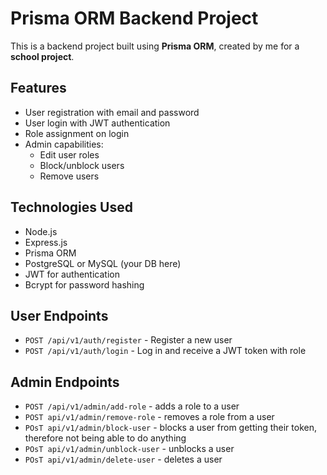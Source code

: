 # Prisma ORM Backend Project

This is a backend project built using **Prisma ORM**, created by me for a **school project**.

## Features

- User registration with email and password
- User login with JWT authentication
- Role assignment on login
- Admin capabilities:
  - Edit user roles
  - Block/unblock users
  - Remove users

## Technologies Used

- Node.js
- Express.js
- Prisma ORM
- PostgreSQL or MySQL (your DB here)
- JWT for authentication
- Bcrypt for password hashing

## User Endpoints

- `POST /api/v1/auth/register` - Register a new user
- `POST /api/v1/auth/login` - Log in and receive a JWT token with role
## Admin Endpoints
- `POST /api/v1/admin/add-role` - adds a role to a user
- `POST api/v1/admin/remove-role` - removes a role from a user
- `POsT api/v1/admin/block-user` - blocks a user from getting their token, therefore not being able to do anything
- `POsT api/v1/admin/unblock-user` - unblocks a user
- `POsT api/v1/admin/delete-user` - deletes a user

